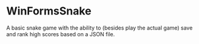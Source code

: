 # WinFormsSnake

A basic snake game with the ability to (besides play the actual game) save and rank high scores based on a JSON file.